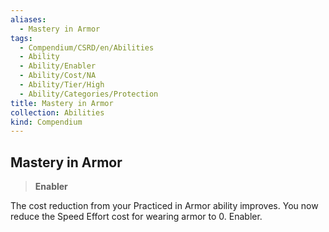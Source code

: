 ```yaml
---
aliases:
  - Mastery in Armor
tags:
  - Compendium/CSRD/en/Abilities
  - Ability
  - Ability/Enabler
  - Ability/Cost/NA
  - Ability/Tier/High
  - Ability/Categories/Protection
title: Mastery in Armor
collection: Abilities
kind: Compendium
---
```

## Mastery in Armor  
>**Enabler**
  
The cost reduction from your Practiced in Armor ability improves. You now reduce the Speed Effort cost for wearing armor to 0. Enabler.